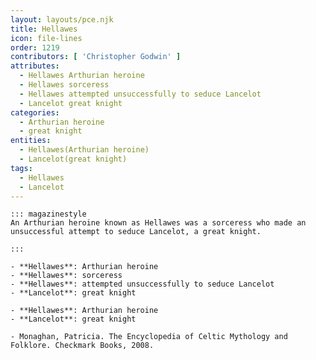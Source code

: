 ```yaml
---
layout: layouts/pce.njk
title: Hellawes
icon: file-lines
order: 1219
contributors: [ 'Christopher Godwin' ]
attributes:
  - Hellawes Arthurian heroine
  - Hellawes sorceress
  - Hellawes attempted unsuccessfully to seduce Lancelot
  - Lancelot great knight
categories:
  - Arthurian heroine
  - great knight
entities:
  - Hellawes(Arthurian heroine)
  - Lancelot(great knight)
tags:
  - Hellawes
  - Lancelot
---
```

``` tab [group1:Info]
::: magazinestyle
An Arthurian heroine known as Hellawes was a sorceress who made an unsuccessful attempt to seduce Lancelot, a great knight.

:::
```
``` tab [group1:Attributes]
- **Hellawes**: Arthurian heroine
- **Hellawes**: sorceress
- **Hellawes**: attempted unsuccessfully to seduce Lancelot
- **Lancelot**: great knight
```
``` tab [group1:Entities]
- **Hellawes**: Arthurian heroine
- **Lancelot**: great knight
```
``` tab [group1:Sources]
- Monaghan, Patricia. The Encyclopedia of Celtic Mythology and Folklore. Checkmark Books, 2008.
```
